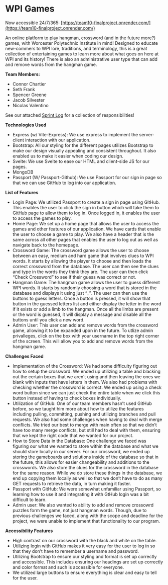 # WPI Games

Now accessible 24/7/365: [https://team10-finalproject.onrender.com/](https://team10-finalproject.onrender.com/)

An online platform to play hangman, crossword (and in the future more?) games, with Worcester Polytechnic Institute in mind! Designed to educate new-commers to WPI lore, traditions, and terminology, this is a great collection of entertaining games to learn more about what goes on here at WPI and its history! There is also an administrative user type that can add and remove words from the hangman game.

**Team Members:**

- Connor Chartier
- Seth Frank
- Spencer Greene
- Jacob Silvester
- Nicolas Valentino

See our attached [Sprint Log](https://docs.google.com/document/d/1U8EGgIxi2U0Ok7l_tWpQN8ZBPJ3YaMWEMvKGJfphEgI/edit?usp=sharing) for a collection of responsibilities!

**Technologies Used**

* Express (w/ Vite-Express): We use express to implement the server-client interaction with our application.
* Bootstrap: All our styling for the different pages utilizes Bootstrap to make our design visually appealing and consistent throughout. It also enabled us to make it easier when coding our design.
* Svelte: We use Svelte to ease our HTML and client-side JS for our pages.
* MongoDB
* Passport (W/ Passport-Github): We use Passport for our sign in page so that we can use GitHub to log into our application.

**List of Features**

- Login Page: We utilized Passport to create a sign in page using GitHub. This enables the user to click the sign in button which will take them to GitHub page to allow them to log in. Once logged in, it enables the user to access the games to play.
- Home Page: We set up a home page that allows the user to access the games and other features of our application. We have cards that enable the user to choose a game to play. We also have a header that is the same across all other pages that enables the user to log out as well as navigate back to the homepage.
- Crossword Game: The crossword game allows the user to choose between an easy, medium and hard game that involves clues to WPI words. It starts by allowing the player to choose and then loads the correct crossword from the database. The user can then see the clues and type in the words they think they are. The user can then click “Check Crossword” to see if their guess was correct or not.
- Hangman Game: The hangman game allows the user to guess different WPI words. It starts by randomly choosing a word that is stored in the database and displays it using just “_”. The user can then use the buttons to guess letters. Once a button is pressed, it will show that button in the guessed letters list and either display the letter in the word if it exists or add a limb to the hangman. Once all the limbs are present or the word is guessed, it will display a message and disable all the buttons until you click a new word.
- Admin User: This user can add and remove words from the crossword game, allowing it to be expanded upon in the future. To utlize admin privalleges, click on the box with your username in the top right corner of the screen. This will allow you to add and remove words from the hangman game.

**Challenges Faced**

- Implementation of the Crossword: We had some difficulty figuring out how to setup the crossword. We ended up utilizing a table and blacking out the certain boxes that we aren’t using and then leaving the ones we blank with inputs that have letters in them. We also had problems with checking whether the crossword is correct. We ended up using a check word button since we can just check the entire table when we click this button instead of having to check boxes individually.
- Utilization of GitHub: One of our team members hasn’t used GitHub before, so we taught him more about how to utilize the features including pulling, committing, pushing and utilizing branches and pull requests. We also had some challenges when having to deal with merge conflicts. We tried our best to merge with main often so that we didn’t have too many merge conflicts, but still had to deal with them, ensuring that we kept the right code that we wanted for our project.
- How to Store Data in the Database: One challenge we faced was figuring our what we wanted to store within the database and what we should store locally in our server. For our crossword, we ended up storing the gameboards and solutions inside of the database so that in the future, this allows for easier changeability and additions to the crosswords. We also store the clues for the crossword in the database for the same reason. While we do store these things in the database, we end up copying them locally as well so that we don’t have to do as many GET requests to retrieve the data, in turn making it faster.
- Passport with GitHub: We were somewhat unfamiliar using Passport, so learning how to use it and integrating it with GtHub login was a bit difficult to learn.
- Admin user: We also wanted to ability to add and remove crossowrd puzzles form the game, not just hangman words. Though, due to previous challenges we faced, along with the scope and deadline for the project, we were unable to implement that functionality to our program.

**Accessibility Features**

- High contrast on our crossword with the black and white on the table.
- Utilizing login with GitHub makes it very easy for the user to log in so that they don’t have to remember a username and password.
- Utilizing Bootstrap to ensure our styling and format is set up correctly and accessible. This includes ensuring our headings are set up correctly and color format and such is accessible for everyone.
- We utilized large buttons to ensure everything is clear and easy to tell for the user.
